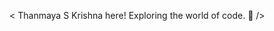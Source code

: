 < Thanmaya S Krishna here! Exploring the world of code. 👋 />

<!---
Thanmaya-Dev/Thanmaya-Dev is a ✨ special ✨ repository because its `README.md` (this file) appears on your GitHub profile.
You can click the Preview link to take a look at your changes.
--->
